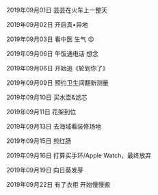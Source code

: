 2019年09月01日
芸芸在火车上一整天

2019年09月02日
开启真•异地

2019年09月03日
看中医 生气 😡

2019年09月06日
午饭通电话 想念

2019年09月06日
开始追《轮到你了》

2019年09月09日
预约卫生间翻新测量

2019年09月10日
买水壶&滤芯

2019年09月11日
花架到位

2019年09月13日
去海域看装修场地

2019年09月15日
煎红肠

2019年09月16日
打算买手环/Apple Watch，最终放弃

2019年09月19日
向日葵发芽

2019年09月22日
有了衣柜 开始慢慢搬